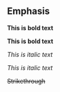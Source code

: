 ## Emphasis

**This is bold text**

__This is bold text__

*This is italic text*

_This is italic text_

~~Strikethrough~~



